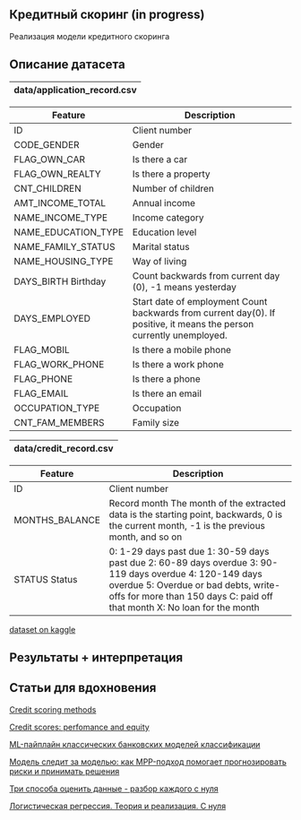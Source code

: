 ## Кредитный скоринг (in progress)

Реализация модели кредитного скоринга

## Описание датасета

| data/application_record.csv |
|--------------------|

| Feature | Description |
|----------|----------|
| ID | Client number |
| CODE_GENDER	| Gender |
| FLAG_OWN_CAR | Is there a car	|
| FLAG_OWN_REALTY	| Is there a property	|
| CNT_CHILDREN	| Number of children	|
| AMT_INCOME_TOTAL	| Annual income	|
| NAME_INCOME_TYPE	| Income category	|
| NAME_EDUCATION_TYPE	| Education level	|
| NAME_FAMILY_STATUS	| Marital status	|
| NAME_HOUSING_TYPE	| Way of living	|
| DAYS_BIRTH	Birthday	| Count backwards from current day (0), -1 means yesterday |
| DAYS_EMPLOYED	| Start date of employment	Count backwards from current day(0). If positive, it means the person currently unemployed. |
| FLAG_MOBIL	| Is there a mobile phone	|
| FLAG_WORK_PHONE	| Is there a work phone	|
| FLAG_PHONE	| Is there a phone |
| FLAG_EMAIL	| Is there an email	|
| OCCUPATION_TYPE	| Occupation	|
| CNT_FAM_MEMBERS	| Family size |


| data/credit_record.csv |
|--------------------|

| Feature | Description |
|----------|----------|
| ID | Client number |
| MONTHS_BALANCE	| Record month	The month of the extracted data is the starting point, backwards, 0 is the current month, -1 is the previous month, and so on |
| STATUS	Status	| 0: 1-29 days past due 1: 30-59 days past due 2: 60-89 days overdue 3: 90-119 days overdue 4: 120-149 days overdue 5: Overdue or bad debts, write-offs for more than 150 days C: paid off that month X: No loan for the month |

[dataset on kaggle](https://www.kaggle.com/datasets/rikdifos/credit-card-approval-prediction)

## Результаты + интерпретация

## Статьи для вдохновения

[Credit scoring methods](https://pdf.sciencedirectassets.com/313360/1-s2.0-S2405918821X00037/1-s2.0-S2405918822000095/main.pdf?X-Amz-Security-Token=IQoJb3JpZ2luX2VjENr%2F%2F%2F%2F%2F%2F%2F%2F%2F%2FwEaCXVzLWVhc3QtMSJGMEQCIDjFi6z78zKWIAp7KLlCQh7%2B4nmLCFhSyCf9drFGfkESAiAUSvGKR6yy0TcasG2pU14zmUyhfyhk8l%2Fsflvh6K0JmyqzBQgSEAUaDDA1OTAwMzU0Njg2NSIMGFZB5KTVFqoQD675KpAF0FzbnvhcMi%2FpXB3McTNc9P2XrpBwFhaEJfjbudiAQZxUgQXIL%2BibTi%2FOHI5tnc4%2FQmTylFImVOnE6U0gYLY238Go5BmhQ18XzR1Ail7gIYeIBQMB8%2F2sGKVfFKH3R6L2lGjT4fMsBTl5%2FWNE%2B1seD4oKfoLfXX7zshzOLV8TQceHe%2FnchzrwvHGZFFwEFH4eG1doBVJFqqxEJFLZV94xENpieJDmWC2tqv6JGaZU54CQqXAUPyxA3HAhPrlrdsoqGL0aHBsR2bnFZPbJTS6Pz9dpzsQ6nN7jBQgUFWZtc9uqdRHtBWKFDJ1NbK3RhyZElExRMsvcaJBnZOpUAuP0TVLTAP4ZXTeWcLRugTrb7MOGDufl8mTTueaal6ZmqyXrYWEL%2BStH9IGGaRF6s18aOr110aBll3n57jOUvmmxMMxGZTyU4hlhMmzH54o%2FgzBzs84QMxbRkYLUkMJLnnFY%2FbiCaCYiIm4g%2BLldKlkrlD0G%2BnQdxFIPvSODhb2ZlmgQwep7R5hqMCBhc%2BqKrl8Zb2MvzbTrOqgxj7kmQfEIivG5%2F543wLcSLiOH6qWVFAd0bvQ%2F0RZvTGMk8ldw%2B%2FQGYjGoRQ%2BcGZi21QWUWCeHBHH38eJOczBQ4ff6w4KPtS39L8ehzJawe5XcJnG6J69a0SnX8S3IVu8qZqjk%2B6fTLDyTjR56v6nYSmpyik1pFuvfchPb0GbN%2B6WAas4rjvtUtWU5aNSYjs2gxGXc80px4irON1Y3PFpaPORnQdDIQg9FaEDjSMpT31wfjSgEU%2FhX5wdDUt9RNmFont%2FCPqDzs6dAPxGX%2B0M5mZw%2Bo%2BgexfIIqUJQ4glSYa0scf%2BY8UJsPL0SpGEV1%2FQoFAr82837Sj8w3MvrvQY6sgHl%2Bjh3AUWF3z6xXhEz%2BDOfX%2Fv7iQ60XssQBbep9Ef3JYpNmuGuqfzUCf2%2B91Wy1FJS3sX02uc5wcVnl7SAQYEGet%2BSXwTduNRQYIu43%2FPW1X67fvm4DIGZBvUUcULlckvQmhnWyXuUvZbeej9Znu%2BfdHREUegO1Frw0MP5xu6zHKNwNG0sKnSaG%2Bo14d4NZK0cTyqqnKvBVG6Ej%2Fvw5uRer76HIYLHFTnSAQannQ%2BIQW6M&X-Amz-Algorithm=AWS4-HMAC-SHA256&X-Amz-Date=20250223T094810Z&X-Amz-SignedHeaders=host&X-Amz-Expires=300&X-Amz-Credential=ASIAQ3PHCVTYYNS475TS%2F20250223%2Fus-east-1%2Fs3%2Faws4_request&X-Amz-Signature=476a6d57399836c3ebbdf5e2fa5790858ce52af048e2716165335f2d9d6cbb29&hash=6909a298348249e8d768c75e1d90165221e4536f1539742bdadbced0f73b3976&host=68042c943591013ac2b2430a89b270f6af2c76d8dfd086a07176afe7c76c2c61&pii=S2405918822000095&tid=spdf-466132fd-c5f0-410c-9cdb-12cd81a693ea&sid=0583799a72978842b96a5fe329b6855a19f6gxrqb&type=client&tsoh=d3d3LnNjaWVuY2VkaXJlY3QuY29t&rh=d3d3LnNjaWVuY2VkaXJlY3QuY29t&ua=17135d53595753045754&rr=91664c739f9e8d9e&cc=ru)

[Credit scores: perfomance and equity](https://www.nber.org/system/files/working_papers/w32917/w32917.pdf)

[ML-пайплайн классических банковских моделей классификации](https://habr.com/ru/companies/vtb/articles/725928/)

[Модель следит за моделью: как MPP-подход помогает прогнозировать риски и принимать решения](https://habr.com/ru/companies/vtb/articles/505892/)

[Три способа оценить данные - разбор каждого с нуля](https://dzen.ru/a/ZugQ6etOIHBDpnEM)

[Логистическая регрессия. Теория и реализация. С нуля](https://habr.com/ru/articles/864890/)
